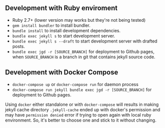 ## Development with Ruby enviroment
- Ruby 2.7+ (lower version may works but they're not being tested)
- `gem install bundler` to install bundler.
- `bundle install` to install development dependencies.
- `bundle exec jekyll s` to start development server.
- `bundle exec jekyll s --draft` to start development server with drafted posts.
- `bundle exec jgd -r [SOURCE_BRANCH]` for deployment to Github pages,
  when `SOURCE_BRANCH` is a branch in git that contains jekyll source code.

## Development with Docker Compose
- `docker-compose up` or `docker-compose run` for daemon process
- `docker-compose run jekyll bundle exec jgd -r [SOURCE_BRANCH]` for deployment to Github pages.

Using `docker` either standalone or with `docker-compose` will results in
making jekyll cache directory `.jekyll-cache` ended up with docker's permission
and may have `permission denied` error if trying to open again with local ruby
environment. So, it's better to choose one and stick to it without changing.
